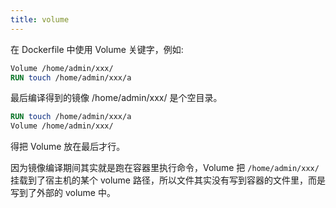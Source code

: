 ```yaml
---
title: volume
---
```



在 Dockerfile 中使用 Volume 关键字，例如:

```Dockerfile
Volume /home/admin/xxx/
RUN touch /home/admin/xxx/a
```

最后编译得到的镜像 /home/admin/xxx/ 是个空目录。

```Dockerfile
RUN touch /home/admin/xxx/a
Volume /home/admin/xxx/
```

得把 Volume 放在最后才行。

因为镜像编译期间其实就是跑在容器里执行命令，Volume 把 `/home/admin/xxx/` 挂载到了宿主机的某个 volume 路径，所以文件其实没有写到容器的文件里，而是写到了外部的 volume 中。
